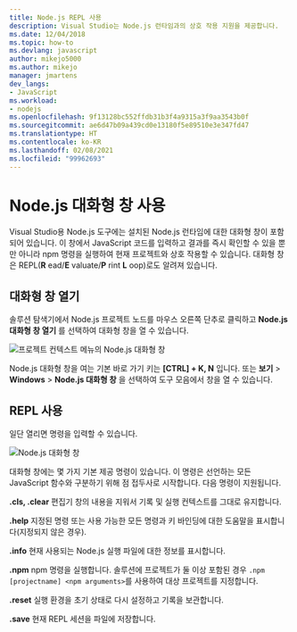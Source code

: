 ```yaml
---
title: Node.js REPL 사용
description: Visual Studio는 Node.js 런타임과의 상호 작용 지원을 제공합니다.
ms.date: 12/04/2018
ms.topic: how-to
ms.devlang: javascript
author: mikejo5000
ms.author: mikejo
manager: jmartens
dev_langs:
- JavaScript
ms.workload:
- nodejs
ms.openlocfilehash: 9f13128bc552ffdb31b3f4a9315a3f9aa3543b0f
ms.sourcegitcommit: ae6d47b09a439cd0e13180f5e89510e3e347fd47
ms.translationtype: HT
ms.contentlocale: ko-KR
ms.lasthandoff: 02/08/2021
ms.locfileid: "99962693"
---
```

# <a name="work-with-the-nodejs-interactive-window"></a>Node.js 대화형 창 사용

Visual Studio용 Node.js 도구에는 설치된 Node.js 런타임에 대한 대화형 창이 포함되어 있습니다. 이 창에서 JavaScript 코드를 입력하고 결과를 즉시 확인할 수 있을 뿐만 아니라 npm 명령을 실행하여 현재 프로젝트와 상호 작용할 수 있습니다. 대화형 창은 REPL(**R** ead/**E** valuate/**P** rint **L** oop)로도 알려져 있습니다.

## <a name="open-the-interactive-window"></a>대화형 창 열기

솔루션 탐색기에서 Node.js 프로젝트 노드를 마우스 오른쪽 단추로 클릭하고 **Node.js 대화형 창 열기** 를 선택하여 대화형 창을 열 수 있습니다.

![프로젝트 컨텍스트 메뉴의 Node.js 대화형 창](../javascript/media/interactivewindow-open-from-project.png)

Node.js 대화형 창을 여는 기본 바로 가기 키는 **[CTRL] + K, N** 입니다. 또는 **보기** > **Windows** > **Node.js 대화형 창** 을 선택하여 도구 모음에서 창을 열 수 있습니다.

## <a name="use-the-repl"></a>REPL 사용

일단 열리면 명령을 입력할 수 있습니다.

![Node.js 대화형 창](../javascript/media/interactivewindow.png)

대화형 창에는 몇 가지 기본 제공 명령이 있습니다. 이 명령은 선언하는 모든 JavaScript 함수와 구분하기 위해 점 접두사로 시작합니다. 다음 명령이 지원됩니다.

**.cls, .clear** 편집기 창의 내용을 지워서 기록 및 실행 컨텍스트를 그대로 유지합니다.

**.help** 지정된 명령 또는 사용 가능한 모든 명령과 키 바인딩에 대한 도움말을 표시합니다(지정되지 않은 경우).

**.info** 현재 사용되는 Node.js 실행 파일에 대한 정보를 표시합니다.

**.npm** npm 명령을 실행합니다. 솔루션에 프로젝트가 둘 이상 포함된 경우 `.npm [projectname] <npm arguments>`를 사용하여 대상 프로젝트를 지정합니다.

**.reset** 실행 환경을 초기 상태로 다시 설정하고 기록을 보관합니다.

**.save** 현재 REPL 세션을 파일에 저장합니다.